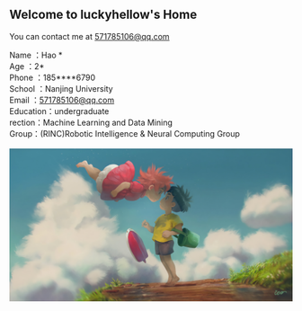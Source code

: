 ## Welcome to luckyhellow's Home

You can contact me at [571785106@qq.com](571785106@qq.com)

Name  ：Hao \*\
Age     ：2\*\
Phone ：185****6790\
School   ：Nanjing University\
Email  ：571785106@qq.com\
Education：undergraduate\
rection：Machine Learning and Data Mining\
Group：(RINC)Robotic Intelligence & Neural Computing Group\
\
![pic1](pic1.jpg)
